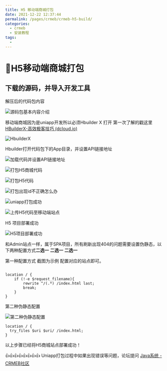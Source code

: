 ```yaml
---
title: H5 移动端商城打包
date: 2021-12-22 12:37:44
permalink: /pages/crmeb/crmeb-h5-build/
categories:
  - crmeb
  - 安装教程
tags:
  - 
---
```

# 📱H5移动端商城打包

## 下载的源码，并导入开发工具

解压后的代码包内容

![源码包基本内容介绍](../../../images/202203281444821.png)

移动端商城因为是uniapp开发所以必须Hbuilder X 打开 第一次了解的戳这里[HBuilderX-高效极客技巧 (dcloud.io)](https://www.dcloud.io/hbuilderx.html)

![HbuilderX](../../../images/202203281523972.png)

Hbuilder打开代码包下的App目录，并设置API链接地址

![加载代码并设置API链接地址](../../../images/202203281548405.png)

![打包H5商城代码](../../../images/202203281550968.png)

![打包H5代码](../../../images/202203281551534.png)

![打包出现id不正确怎么办](../../../images/202203281553492.png)

![uniapp打包成功](../../../images/202203281557780.png)

![上传H5代码至移动端站点](../../../images/202203281601519.png)

H5 项目部署成功

![H5项目部署成功](../../../images/202203281605412.png)

和Admin站点一样，属于SPA项目，所有刷新出现404的问题需要设置伪静态，以下两种配置方式**二选一** **二选一** **二选一**

第一种配置方式 截图为示例 配置对应的站点即可。

![![](../../../images/202203281511453.png)](../../../images/202203281511453.png)

~~~nginx
location / {
	if (!-e $request_filename){
    	rewrite ^/(.*) /index.html last;
        break;
    }
}	
~~~

第二种伪静态配置

![第二种伪静态配置](../../../images/202203281510332.png)

~~~nginx
location / {
  try_files $uri $uri/ /index.html;
}
~~~

以上步骤已经将H5商城站点部署成功！

👍👍👍👍👍👍👍👍 Uniapp打包过程中如果出现错误等问题，论坛提问 [Java系统 - CRMEB社区](https://q.crmeb.com/?categoryId=122&sequence=0)